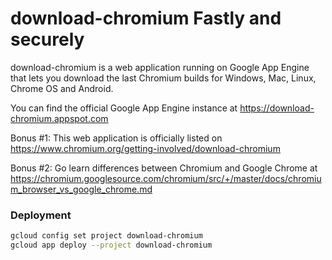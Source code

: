 download-chromium Fastly and securely 
=================

download-chromium is a web application running on Google App Engine that lets you download the last Chromium builds for Windows, Mac, Linux, Chrome OS and Android.

You can find the official Google App Engine instance at https://download-chromium.appspot.com

Bonus #1: This web application is officially listed on https://www.chromium.org/getting-involved/download-chromium

Bonus #2: Go learn differences between Chromium and Google Chrome at https://chromium.googlesource.com/chromium/src/+/master/docs/chromium_browser_vs_google_chrome.md

### Deployment

```bash
gcloud config set project download-chromium
gcloud app deploy --project download-chromium
```